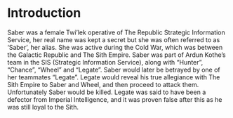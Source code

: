 # Introduction

Saber was a female Twi’lek operative of The Republic Strategic Information Service, her real name was kept a secret but she was often referred to as ‘Saber’, her alias.
She was active during the Cold War, which was between the Galactic Republic and The Sith Empire.
Saber was part of Ardun Kothe’s team in the SIS (Strategic Information Service), along with “Hunter”, “Chance”, “Wheel” and “Legate”.
Saber would later be betrayed by one of her teammates “Legate”.
Legate would reveal his true allegiance with The Sith Empire to Saber and Wheel,  and then proceed to attack them.
Unfortunately Saber would be killed.
Legate was said to have been a defector from Imperial Intelligence, and it was proven false after this as he was still loyal to the Sith.
